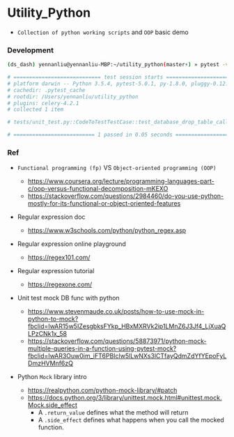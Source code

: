 # Utility_Python

- `Collection of python working scripts` and `OOP` basic demo


### Development 

```bash
(ds_dash) yennanliu@yennanliu-MBP:~/utility_python(master⚡) » pytest -v tests

# ============================ test session starts =============================
# platform darwin -- Python 3.5.4, pytest-5.0.1, py-1.8.0, pluggy-0.12.0 -- /Users/yennanliu/anaconda3/envs/ds_dash/bin/python
# cachedir: .pytest_cache
# rootdir: /Users/yennanliu/utility_python
# plugins: celery-4.2.1
# collected 1 item                                                             

# tests/unit_test.py::CodeToTestTestCase::test_database_drop_table_call PASSED [100%]

# ========================== 1 passed in 0.05 seconds ==========================

```

### Ref 

- `Functional programming (fp)` VS `Object-oriented programming (OOP)`
	- https://www.coursera.org/lecture/programming-languages-part-c/oop-versus-functional-decomposition-mKEXO
	- https://stackoverflow.com/questions/2984460/do-you-use-python-mostly-for-its-functional-or-object-oriented-features

- Regular expression doc 
	- https://www.w3schools.com/python/python_regex.asp

- Regular expression online playground 
	- https://regex101.com/

- Regular expression tutorial
	- https://regexone.com/

- Unit test mock DB func with python 
	- https://www.stevenmaude.co.uk/posts/how-to-use-mock-in-python-to-mock?fbclid=IwAR15w5IZesgbksFYkp_HBxMXRVk2ip1LMnZ6J3Jf4_LjXuaQLPzCNk1x_58
	- https://stackoverflow.com/questions/58873971/python-mock-multiple-queries-in-a-function-using-pytest-mock?fbclid=IwAR3Ouw0im_iFT6PBIclw5lLwNXs3lCTfayQdmZdYfYEpoFyLDmzHVMnf6zQ

- Python `Mock` library intro
	- https://realpython.com/python-mock-library/#patch
	- https://docs.python.org/3/library/unittest.mock.html#unittest.mock.Mock.side_effect
		- A `.return_value` defines what the method will return
		- A `.side_effect` defines what happens when you call the mocked function.
